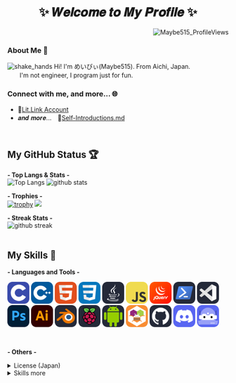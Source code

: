 <h1 align="center">✨ 𝑾𝒆𝒍𝒄𝒐𝒎𝒆 𝒕𝒐 𝑴𝒚 𝑷𝒓𝒐𝒇𝒊𝒍𝒆 ✨</h1>
<p align="right">
    <img src="https://komarev.com/ghpvc/?username=Maybe515&label=Profile%20views&color=0e75b6&style=flat" alt="Maybe515_ProfileViews" />
</p>

### About Me 👤
<p>
    <img src="https://media.giphy.com/media/hvRJCLFzcasrR4ia7z/giphy.gif" alt="shake_hands" width="28"> Hi! I'm めいびぃ(Maybe515). From Aichi, Japan.<br>
      　　I'm not engineer, I program just for fun.
</p>

### Connect with me, and more... 🌐
- 🔗[Lit.Link Account](https://lit.link/Maybe515)
- 𝒂𝒏𝒅 𝒎𝒐𝒓𝒆...　🔗[Self-Introductions.md](Self-Introductions.md)
<br>

## My GitHub Status 🏆
<p>
    <b>- Top Langs & Stats -</b><br>
    <!-- Top Languages Card -->
    <img alt="Top Langs" height="150px" src="https://github-readme-stats.vercel.app/api/top-langs/?username=Maybe515&layout=compact&show_icons=true&theme=onedark" />
    <!-- GitHub Stats Card -->
    <img alt="github stats" height="150px" src="https://github-readme-stats.vercel.app/api?username=Maybe515&theme=onedark&show_icons=true"/>
</p>

<!-- GitHub Profile Trophy -->
**- Trophies -** <br>
[![trophy](https://github-profile-trophy.vercel.app/?username=Maybe515&theme=onedark)](https://github.com/ryo-ma/github-profile-trophy)
![](https://raw.githubusercontent.com/Maybe515/Maybe515/master/profile-summary-card-output/solarized/0-profile-details.svg)

<!-- GitHub Readme Streak Stats -->
**- Streak Stats -** <br>
<img alt="github streak" height="150px" src="https://github-readme-streak-stats.herokuapp.com/?user=Maybe515&theme=onedark" />
<br><br>

## My Skills 🔧
**- Languages and Tools -** <br>

 [<img src="https://github.com/tandpfun/skill-icons/blob/main/icons/C.svg" alt="C" height="50">](https://www.cprogramming.com/)
 [<img src="https://github.com/tandpfun/skill-icons/blob/main/icons/CPP.svg" alt="C++" height="50">](https://www.cplusplus.com/)
 [<img src="https://github.com/tandpfun/skill-icons/blob/main/icons/HTML.svg" alt="HTML5" height="50">](https://en.wikipedia.org/wiki/HTML5)
 [<img src="https://github.com/tandpfun/skill-icons/blob/main/icons/CSS.svg" alt="CSS3" height="50">](https://www.w3schools.com/css/)
 [<img src="https://github.com/tandpfun/skill-icons/blob/main/icons/Java-Dark.svg" alt="Java" height="50">](https://www.java.com/)
 [<img src="https://github.com/tandpfun/skill-icons/blob/main/icons/JavaScript.svg" alt="JavaScript" height="50">](https://www.javascript.com/)
 [<img src="https://github.com/tandpfun/skill-icons/blob/main/icons/JQuery.svg" alt="JQuery" height="50">](https://jquery.com)
 [<img src="https://github.com/tandpfun/skill-icons/blob/main/icons/Powershell-Dark.svg" alt="PowerShell" height="50">](https://docs.microsoft.com/en-us/powershell/)
 [<img src="https://github.com/tandpfun/skill-icons/blob/main/icons/VSCode-Dark.svg" alt="VSCode" height="50">](https://code.visualstudio.com)
 [<img src="https://github.com/tandpfun/skill-icons/blob/main/icons/Photoshop.svg" alt="Photoshop" height="50">](https://www.adobe.com/in/products/photoshop.html)
 [<img src="https://github.com/tandpfun/skill-icons/blob/main/icons/Illustrator.svg" alt="Illustrator" height="50">](https://www.adobe.com/in/products/illustrator.html)
 [<img src="https://github.com/tandpfun/skill-icons/blob/main/icons/Blender-Dark.svg" alt="Blender" height="50">](https://www.blender.org/)
 [<img src="https://github.com/tandpfun/skill-icons/blob/main/icons/RaspberryPi-Dark.svg" alt="Raspberry Pi" height="50">](https://www.raspberrypi.org/)
 [<img src="https://github.com/Maybe515/skill-icons/blob/main/Icons/Android-Dark.png" alt="Android" height="50">](https://www.android.com/intl/en_in/)
 [<img src="https://github.com/Maybe515/skill-icons/blob/main/Icons/MIT_AppInventor.png" alt="MIT_AppInventor" height="50">](https://appinventor.mit.edu)
 [<img src="https://github.com/tandpfun/skill-icons/blob/main/icons/Github-Dark.svg" alt="GitHub" height="50">](https://github.com/)
 [<img src="https://github.com/tandpfun/skill-icons/blob/main/icons/Discord.svg" alt="Discord" height="50">](https://discord.com)
 [<img src="https://github.com/tandpfun/skill-icons/blob/main/icons/DiscordBots.svg" alt="DiscordBots" height="50">](https://discord.com)

<!--
  [<img src=".svg" alt="" height="50">]()
 -->
</div>
<br>

**- Others -**
<details>
  <summary>License (Japan)</summary>
  <ul>
    <b>【国家資格】</b>
    <li>第二種電気工事士</li>
    <li>工事担任者DD3種</li>
    <li>3級技能士電気機器組立て (シーケンス制御作業)</li>
    <li>認定電気工事従事者</li>
    <br>
    <b>【検定】</b>
    <li>情報技術検定1級</li>
    <li>計算技術検定2級</li>
    <li>漢検準2級</li>
    <li>英検2級</li>
  </ul>
</details>
<details>
  <summary>Skills more</summary>
  <ul>
    <b>- Software -</b>
    <li>Programming (VBA, VB, Ladder)</li>
    <li>CAD</li>
    <li>App development (Android)</li>
    <li>Made a SSG file</li>
    <br>
    <b>- Hardware -</b>
    <li>Soldering</li>
    <li>Repair (Note PC, iPhone)</li>
    <li>Electrical construction</li>
    <li>Hand-made (PC, Multimeter, Electronic Music box)</li>
    <li>Sequential Control (MELSEC)</li>
    <br>
    <b>- Create -</b>
    <li>Illustration</li>
    <li>Made a Eraser Stamp</li>
    <li>Paper-cutting</li>
    <li>Video editing</li>
    <li>Image editing</li>
    <li>3D Modeling</li>
    <li>Miku Miku Dance</li>
    <li>Made a Accessory</li>
  </ul>
</details>
